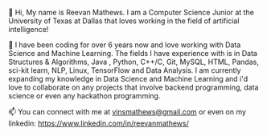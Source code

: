 👋 Hi, My name is Reevan Mathews. I am a Computer Science Junior at the University of Texas at Dallas that loves working in the field of artificial intelligence! 

🌱 I have been coding for over 6 years now and love working with Data Science and Machine Learning. The fields I have experience with is in Data Structures & Algorithms, Java , Python, C++/C, Git, MySQL, HTML, Pandas, sci-kit learn, NLP, Linux, TensorFlow and Data Analysis.
I am currently expanding my knowledge in Data Science and Machine Learning and i'd love to collaborate on any projects that involve backend programming, data science or even any hackathon programming.

📫 You can connect with me at vinsmathews@gmail.com or even on my linkedin: https://www.linkedin.com/in/reevanmathews/

<!---
rmathews19/rmathews19 is a ✨ special ✨ repository because its `README.md` (this file) appears on your GitHub profile.
You can click the Preview link to take a look at your changes.
--->
